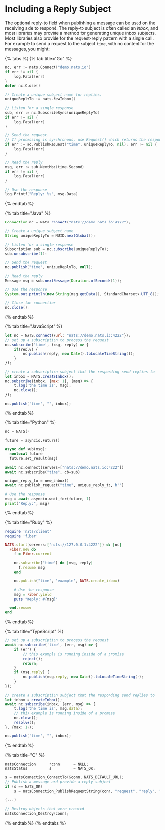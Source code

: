 # Including a Reply Subject

The optional reply-to field when publishing a message can be used on the receiving side to respond. The reply-to subject is often called an _inbox_, and most libraries may provide a method for generating unique inbox subjects. Most libraries also provide for the request-reply pattern with a single call. For example to send a request to the subject `time`, with no content for the messages, you might:

{% tabs %}
{% tab title="Go" %}
```go
nc, err := nats.Connect("demo.nats.io")
if err != nil {
    log.Fatal(err)
}
defer nc.Close()

// Create a unique subject name for replies.
uniqueReplyTo := nats.NewInbox()

// Listen for a single response
sub, err := nc.SubscribeSync(uniqueReplyTo)
if err != nil {
    log.Fatal(err)
}

// Send the request.
// If processing is synchronous, use Request() which returns the response message.
if err := nc.PublishRequest("time", uniqueReplyTo, nil); err != nil {
    log.Fatal(err)
}

// Read the reply
msg, err := sub.NextMsg(time.Second)
if err != nil {
    log.Fatal(err)
}

// Use the response
log.Printf("Reply: %s", msg.Data)
```
{% endtab %}

{% tab title="Java" %}
```java
Connection nc = Nats.connect("nats://demo.nats.io:4222");

// Create a unique subject name
String uniqueReplyTo = NUID.nextGlobal();

// Listen for a single response
Subscription sub = nc.subscribe(uniqueReplyTo);
sub.unsubscribe(1);

// Send the request
nc.publish("time", uniqueReplyTo, null);

// Read the reply
Message msg = sub.nextMessage(Duration.ofSeconds(1));

// Use the response
System.out.println(new String(msg.getData(), StandardCharsets.UTF_8));

// Close the connection
nc.close();
```
{% endtab %}

{% tab title="JavaScript" %}
```javascript
let nc = NATS.connect({url: "nats://demo.nats.io:4222"});
// set up a subscription to process the request
nc.subscribe('time', (msg, reply) => {
    if(reply) {
        nc.publish(reply, new Date().toLocaleTimeString());
    }
});

// create a subscription subject that the responding send replies to
let inbox = NATS.createInbox();
nc.subscribe(inbox, {max: 1}, (msg) => {
    t.log('the time is', msg);
    nc.close();
});

nc.publish('time', "", inbox);
```
{% endtab %}

{% tab title="Python" %}
```python
nc = NATS()

future = asyncio.Future()

async def sub(msg):
  nonlocal future
  future.set_result(msg)

await nc.connect(servers=["nats://demo.nats.io:4222"])
await nc.subscribe("time", cb=sub)

unique_reply_to = new_inbox()
await nc.publish_request("time", unique_reply_to, b'')

# Use the response
msg = await asyncio.wait_for(future, 1)
print("Reply:", msg)
```
{% endtab %}

{% tab title="Ruby" %}
```ruby
require 'nats/client'
require 'fiber'

NATS.start(servers:["nats://127.0.0.1:4222"]) do |nc|
  Fiber.new do
    f = Fiber.current

    nc.subscribe("time") do |msg, reply|
      f.resume msg
    end

    nc.publish("time", 'example', NATS.create_inbox)

    # Use the response
    msg = Fiber.yield
    puts "Reply: #{msg}"

  end.resume
end
```
{% endtab %}

{% tab title="TypeScript" %}
```typescript
// set up a subscription to process the request
await nc.subscribe('time', (err, msg) => {
    if (err) {
        // this example is running inside of a promise
        reject();
        return;
    }
    if (msg.reply) {
        nc.publish(msg.reply, new Date().toLocaleTimeString());
    }
});

// create a subscription subject that the responding send replies to
let inbox = createInbox();
await nc.subscribe(inbox, (err, msg) => {
    t.log('the time is', msg.data);
    // this example is running inside of a promise
    nc.close();
    resolve();
}, {max: 1});

nc.publish('time', "", inbox);
```
{% endtab %}

{% tab title="C" %}
```c
natsConnection      *conn      = NULL;
natsStatus          s          = NATS_OK;

s = natsConnection_ConnectTo(&conn, NATS_DEFAULT_URL);
// Publish a message and provide a reply subject
if (s == NATS_OK)
    s = natsConnection_PublishRequestString(conn, "request", "reply", "this is the request");

(...)

// Destroy objects that were created
natsConnection_Destroy(conn);
```
{% endtab %}
{% endtabs %}

